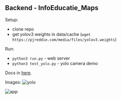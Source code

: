 ## Backend - InfoEducatie_Maps

Setup:
 - clone repo
 - get yolov3 weights in data/cache (`wget https://pjreddie.com/media/files/yolov3.weights`)
 
Run:
 - `python3 run.py` - web server
 - `python3 test_yolo.py` - yolo camera demo

 Docs in [here](https://github.com/NikolaTesla13/remix-maps).

 Images:
 ![yolo](https://media.discordapp.net/attachments/833285965019217980/1134060058800570439/Bucharest_02.jpg?width=1066&height=800)

![app](https://media.discordapp.net/attachments/833285965019217980/1134112944507068456/Screenshot_2023-07-27_at_08.18.29.png?width=1280&height=800)